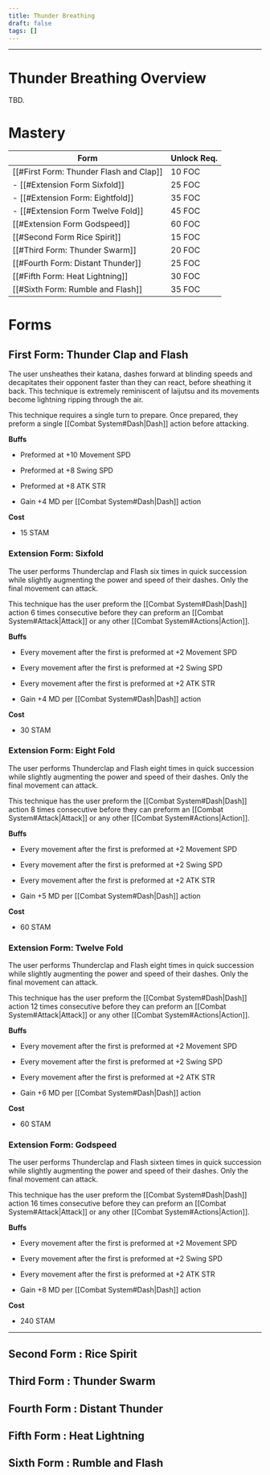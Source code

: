 ```yaml
---
title: Thunder Breathing
draft: false
tags: []
---
```


---
# Thunder Breathing Overview
TBD.

# Mastery

| Form                                    | Unlock Req. |
| --------------------------------------- | ----------- |
| [[#First Form: Thunder Flash and Clap]] | 10 FOC      |
| - [[#Extension Form Sixfold]]           | 25 FOC      |
| - [[#Extension Form: Eightfold]]        | 35 FOC      |
| - [[#Extension Form Twelve Fold]]       | 45 FOC      |
| [[#Extension Form Godspeed]]            | 60 FOC      |
| [[#Second Form Rice Spirit]]            | 15 FOC      |
| [[#Third Form: Thunder Swarm]]          | 20 FOC      |
| [[#Fourth Form: Distant Thunder]]       | 25 FOC      |
| [[#Fifth Form: Heat Lightning]]         | 30 FOC      |
| [[#Sixth Form: Rumble and Flash]]       | 35 FOC      |


# Forms

## First Form: Thunder Clap and Flash
The user unsheathes their katana, dashes forward at blinding speeds and decapitates their opponent faster than they can react, before sheathing it back. This technique is extremely reminiscent of Iaijutsu and its movements become lightning ripping through the air. 

This technique requires a single turn to prepare. Once prepared, they preform a single [[Combat System#Dash|Dash]] action before attacking.

**Buffs**
- Preformed at +10 Movement SPD
- Preformed at +8 Swing SPD
- Preformed at +8 ATK STR

- Gain +4 MD per [[Combat System#Dash|Dash]] action

**Cost**
- 15 STAM

### Extension Form: Sixfold
The user performs Thunderclap and Flash six times in quick succession while slightly augmenting the power and speed of their dashes. Only the final movement can attack.

This technique has the user preform the [[Combat System#Dash|Dash]] action 6 times consecutive before they can preform an [[Combat System#Attack|Attack]] or any other [[Combat System#Actions|Action]].

**Buffs**
- Every movement after the first is preformed at +2 Movement SPD
- Every movement after the first is preformed at +2 Swing SPD
- Every movement after the first is preformed at +2 ATK STR

- Gain +4 MD per [[Combat System#Dash|Dash]] action

**Cost**
- 30 STAM

### Extension Form: Eight Fold
The user performs Thunderclap and Flash eight times in quick succession while slightly augmenting the power and speed of their dashes.  Only the final movement can attack.

This technique has the user preform the [[Combat System#Dash|Dash]] action 8 times consecutive before they can preform an [[Combat System#Attack|Attack]] or any other [[Combat System#Actions|Action]].

**Buffs**
- Every movement after the first is preformed at +2 Movement SPD
- Every movement after the first is preformed at +2 Swing SPD
- Every movement after the first is preformed at +2 ATK STR

- Gain +5 MD per [[Combat System#Dash|Dash]] action

**Cost**
- 60 STAM

### Extension Form: Twelve Fold
The user performs Thunderclap and Flash eight times in quick succession while slightly augmenting the power and speed of their dashes.  Only the final movement can attack.

This technique has the user preform the [[Combat System#Dash|Dash]] action 12 times consecutive before they can preform an [[Combat System#Attack|Attack]] or any other [[Combat System#Actions|Action]].

**Buffs**
- Every movement after the first is preformed at +2 Movement SPD
- Every movement after the first is preformed at +2 Swing SPD
- Every movement after the first is preformed at +2 ATK STR

- Gain +6 MD per [[Combat System#Dash|Dash]] action

**Cost**
- 60 STAM

### Extension Form: Godspeed
The user performs Thunderclap and Flash sixteen times in quick succession while slightly augmenting the power and speed of their dashes.  Only the final movement can attack.

This technique has the user preform the [[Combat System#Dash|Dash]] action 16 times consecutive before they can preform an [[Combat System#Attack|Attack]] or any other [[Combat System#Actions|Action]].

**Buffs**
- Every movement after the first is preformed at +2 Movement SPD
- Every movement after the first is preformed at +2 Swing SPD
- Every movement after the first is preformed at +2 ATK STR

- Gain +8 MD per [[Combat System#Dash|Dash]] action

**Cost**
- 240 STAM

--- 

## Second Form : Rice Spirit

## Third Form : Thunder Swarm

## Fourth Form : Distant Thunder

## Fifth Form : Heat Lightning

## Sixth Form : Rumble and Flash
